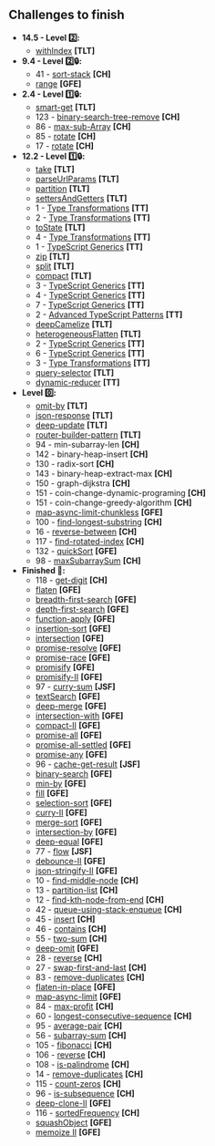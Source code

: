 ## Challenges to finish

-   **14.5 - Level 2️⃣:**
    -   [withIndex](https://type-level-typescript.com/members/recursive-types) **[TLT]**
-   **9.4 - Level 2️⃣🔒:**
    -   41 - [sort-stack](./challenges/data-structures-and-algorithms/02-stack-and-queues/41-stack-sort/problem.js) **[CH]**
    -   [range](https://www.greatfrontend.com/questions/javascript/range) **[GFE]**
-   **2.4 - Level 1️⃣🔒:**
    -   [smart-get](https://type-level-typescript.com/members/template-literal-types) **[TLT]**
    -   123 - [binary-search-tree-remove](./challenges/data-structures-and-algorithms/17-binary-search-tree-II/123-remove/problem.js) **[CH]**
    -   86 - [max-sub-Array](./challenges/data-structures-and-algorithms/10-array/86-max-sub-array/problem.js) **[CH]**
    -   85 - [rotate](./challenges/data-structures-and-algorithms/10-array/85-rotate/problem.js) **[CH]**
    -   17 - [rotate](./challenges/data-structures-and-algorithms/00-linked-list/17-rotate/problem.js) **[CH]**
-   **12.2 - Level 1️⃣🔒:**
    -   [take](https://type-level-typescript.com/members/recursive-types) **[TLT]**
    -   [parseUrlParams](https://type-level-typescript.com/members/template-literal-types) **[TLT]**
    -   [partition](https://type-level-typescript.com/members/the-union-type-multiverse) **[TLT]**
    -   [settersAndGetters](https://type-level-typescript.com/members/mapped-types) **[TLT]**
    -   1 - [Type Transformations](https://www.totaltypescript.com/workshops/type-transformations/challenges/transform-path-parameters-from-strings-to-objects) **[TT]**
    -   2 - [Type Transformations](https://www.totaltypescript.com/workshops/type-transformations/challenges/transform-an-object-into-a-discriminated-union) **[TT]**
    -   [toState](https://type-level-typescript.com/members/the-union-type-multiverse) **[TLT]**
    -   4 - [Type Transformations](https://www.totaltypescript.com/workshops/type-transformations/challenges/construct-a-deep-partial-of-an-object) **[TT]**
    -   1 - [TypeScript Generics](https://www.totaltypescript.com/workshops/typescript-generics/generics-challenges/make-an-infinite-scroll-function-generic-with-correct-type-inference) **[TT]**
    -   [zip](https://type-level-typescript.com/members/recursive-types) **[TLT]**
    -   [split](https://type-level-typescript.com/members/template-literal-types) **[TLT]**
    -   [compact](https://type-level-typescript.com/members/the-union-type-multiverse) **[TLT]**
    -   3 - [TypeScript Generics](https://www.totaltypescript.com/workshops/typescript-generics/generics-challenges/create-a-pick-function) **[TT]**
    -   4 - [TypeScript Generics](https://www.totaltypescript.com/workshops/typescript-generics/generics-challenges/create-a-form-validation-library) **[TT]**
    -   7 - [TypeScript Generics](https://www.totaltypescript.com/workshops/typescript-generics/generics-challenges/dynamically-typing-arguments) **[TT]**
    -   2 - [Advanced TypeScript Patterns](https://www.totaltypescript.com/workshops/advanced-typescript-patterns/advanced-challenges/narrowing-with-an-array) **[TT]**
    -   [deepCamelize](https://type-level-typescript.com/members/mapped-types) **[TLT]**
    -   [heterogeneousFlatten](https://type-level-typescript.com/members/the-union-type-multiverse) **[TLT]**
    -   2 - [TypeScript Generics](https://www.totaltypescript.com/workshops/typescript-generics/generics-challenges/create-a-function-with-a-dynamic-number-of-arguments) **[TT]**
    -   6 - [TypeScript Generics](https://www.totaltypescript.com/workshops/typescript-generics/generics-challenges/typing-a-function-composition-with-overloads-and-generics) **[TT]**
    -   3 - [Type Transformations](https://www.totaltypescript.com/workshops/type-transformations/challenges/transform-a-discriminated-union-with-unique-values-to-an-object) **[TT]**
    -   [query-selector](https://type-level-typescript.com/members/template-literal-types) **[TLT]**
    -   [dynamic-reducer](https://www.totaltypescript.com/workshops/advanced-typescript-patterns/advanced-challenges/building-a-dynamic-reducer) **[TT]**
-   **Level 0️⃣:**
    -   [omit-by](https://type-level-typescript.com/members/mapped-types) **[TLT]**
    -   [json-response](https://type-level-typescript.com/members/mapped-types) **[TLT]**
    -   [deep-update](https://type-level-typescript.com/members/mapped-types) **[TLT]**
    -   [router-builder-pattern](https://type-level-typescript.com/members/designing-types) **[TLT]**
    -   94 - min-subarray-len **[CH]**
    -   142 - binary-heap-insert **[CH]**
    -   130 - radix-sort **[CH]**
    -   143 - binary-heap-extract-max **[CH]**
    -   150 - graph-dijkstra **[CH]**
    -   151 - coin-change-dynamic-programing **[CH]**
    -   151 - coin-change-greedy-algorithm **[CH]**
    -   [map-async-limit-chunkless](https://www.greatfrontend.com/questions/javascript/map-async-limit) **[GFE]**
    -   100 - [find-longest-substring](./challenges/data-structures-and-algorithms/13-sliding-window/100-find-longest-substring/problem.js) **[CH]**
    -   16 - [reverse-between](./challenges/data-structures-and-algorithms/00-linked-list/16-reverse-between/problem.js) **[CH]**
    -   117 - [find-rotated-index](./challenges/data-structures-and-algorithms/15-divide-and-conquer/117-find-rotated-index/problem.js) **[CH]**
    -   132 - [quickSort](./challenges/data-structures-and-algorithms/20-quick-sort-II/132-quick-sort/problem.js) **[GFE]**
    -   98 - [maxSubarraySum](./challenges/data-structures-and-algorithms/13-sliding-window/98-max-subarray-sum/problem.js) **[CH]**
-   **Finished 💯:**
    -   118 - [get-digit](./challenges/data-structures-and-algorithms/16-radix-sort/118-get-digit/problem.js) **[CH]**
    -   [flaten](https://www.greatfrontend.com/questions/javascript/flatten) **[GFE]**
    -   [breadth-first-search](https://www.greatfrontend.com/questions/algo/breadth-first-search) **[GFE]**
    -   [depth-first-search](https://www.greatfrontend.com/questions/algo/depth-first-search) **[GFE]**
    -   [function-apply](https://www.greatfrontend.com/questions/javascript/function-apply) **[GFE]**
    -   [insertion-sort](https://www.greatfrontend.com/questions/algo/insertion-sort) **[GFE]**
    -   [intersection](https://www.greatfrontend.com/questions/javascript/intersection) **[GFE]**
    -   [promise-resolve](https://www.greatfrontend.com/questions/javascript/promise-resolve) **[GFE]**
    -   [promise-race](https://www.greatfrontend.com/questions/javascript/promise-race) **[GFE]**
    -   [promisify](https://www.greatfrontend.com/questions/javascript/promisify) **[GFE]**
    -   [promisify-II](https://www.greatfrontend.com/questions/javascript/promisify-ii) **[GFE]**
    -   97 - [curry-sum](https://www.100jsfunctions.com/exercises/currySum) **[JSF]**
    -   [textSearch](https://www.greatfrontend.com/questions/javascript/text-search) **[GFE]**
    -   [deep-merge](https://www.greatfrontend.com/questions/javascript/deep-merge) **[GFE]**
    -   [intersection-with](https://www.greatfrontend.com/questions/javascript/intersection-with) **[GFE]**
    -   [compact-II](https://www.greatfrontend.com/questions/javascript/compact-ii) **[GFE]**
    -   [promise-all](https://www.greatfrontend.com/questions/javascript/promise-all) **[GFE]**
    -   [promise-all-settled](https://www.greatfrontend.com/questions/javascript/promise-all-settled) **[GFE]**
    -   [promise-any](https://www.greatfrontend.com/questions/javascript/promise-any) **[GFE]**
    -   96 - [cache-get-result](https://www.100jsfunctions.com/exercises/cacheGetResult) **[JSF]**
    -   [binary-search](https://www.greatfrontend.com/questions/algo/binary-search) **[GFE]**
    -   [min-by](https://www.greatfrontend.com/questions/javascript/min-by) **[GFE]**
    -   [fill](https://www.greatfrontend.com/questions/javascript/fill) **[GFE]**
    -   [selection-sort](https://www.greatfrontend.com/questions/algo/selection-sort) **[GFE]**
    -   [curry-II](https://www.greatfrontend.com/questions/javascript/curry-ii) **[GFE]**
    -   [merge-sort](https://www.greatfrontend.com/questions/algo/merge-sort) **[GFE]**
    -   [intersection-by](https://www.greatfrontend.com/questions/javascript/intersection-by) **[GFE]**
    -   [deep-equal](https://www.greatfrontend.com/questions/javascript/deep-equal?practice=practice&tab=coding) **[GFE]**
    -   77 - [flow](https://www.100jsfunctions.com/exercises/flow) **[JSF]**
    -   [debounce-II](https://www.greatfrontend.com/questions/javascript/debounce-ii) **[GFE]**
    -   [json-stringify-II](https://www.greatfrontend.com/questions/javascript/json-stringify-ii) **[GFE]**
    -   10 - [find-middle-node](./challenges/data-structures-and-algorithms/00-linked-list/10-find-middle-node/problem.js) **[CH]**
    -   13 - [partition-list](./challenges/data-structures-and-algorithms/00-linked-list/13-partition-list/problem.js) **[CH]**
    -   12 - [find-kth-node-from-end](./challenges/data-structures-and-algorithms/00-linked-list/12-find-kth-node-from-end/problem.js) **[CH]**
    -   42 - [queue-using-stack-enqueue](./challenges/data-structures-and-algorithms/02-stack-and-queues/42-queue-using-stack-enqueue/problem.js) **[CH]**
    -   45 - [insert](./challenges/data-structures-and-algorithms/03-binary-search-tree/45-insert/problem.js) **[CH]**
    -   46 - [contains](./challenges/data-structures-and-algorithms/03-binary-search-tree/46-contains/problem.js) **[CH]**
    -   55 - [two-sum](./challenges/data-structures-and-algorithms/04-hash-table/55-two-sum/problem.js) **[CH]**
    -   [deep-omit](https://www.greatfrontend.com/questions/javascript/deep-omit) **[GFE]**
    -   28 - [reverse](./challenges/data-structures-and-algorithms/01-doubly-linked-list/28-reverse/problem.js) **[CH]**
    -   27 - [swap-first-and-last](./challenges/data-structures-and-algorithms/01-doubly-linked-list/27-swap-first-and-last/problem.js) **[CH]**
    -   83 - [remove-duplicates](./challenges/data-structures-and-algorithms/10-array/83-remove-duplicates/problem.js) **[CH]**
    -   [flaten-in-place](https://www.greatfrontend.com/questions/javascript/flatten) **[GFE]**
    -   [map-async-limit](https://www.greatfrontend.com/questions/javascript/map-async-limit) **[GFE]**
    -   84 - [max-profit](./challenges/data-structures-and-algorithms/10-array/84-max-profit/problem.js) **[CH]**
    -   60 - [longest-consecutive-sequence](./challenges/data-structures-and-algorithms/04-hash-table/60-set-longest-consecutive-sequence/problem.js) **[CH]**
    -   95 - [average-pair](./challenges/data-structures-and-algorithms/12-multiple-pointers/95-average-pair/problem.js) **[CH]**
    -   56 - [subarray-sum](./challenges/data-structures-and-algorithms/04-hash-table/56-subarray-sum/problem.js) **[CH]**
    -   105 - [fibonacci](./challenges/data-structures-and-algorithms/14-recursion/105-fibonacci/problem.js) **[CH]**
    -   106 - [reverse](./challenges/data-structures-and-algorithms/14-recursion/106-reverse/problem.js) **[CH]**
    -   108 - [is-palindrome](./challenges/data-structures-and-algorithms/14-recursion/108-is-palindrome/problem.js) **[CH]**
    -   14 - [remove-duplicates](./challenges/data-structures-and-algorithms/00-linked-list/14-remove-duplicates/problem.js) **[CH]**
    -   115 - [count-zeros](./challenges/data-structures-and-algorithms/15-divide-and-conquer/115-count-zeros/problem.js) **[CH]**
    -   96 - [is-subsequence](./challenges/data-structures-and-algorithms/12-multiple-pointers/96-is-subsequence/problem.js) **[CH]**
    -   [deep-clone-II](https://www.greatfrontend.com/questions/javascript/deep-clone-ii) **[GFE]**
    -   116 - [sortedFrequency](./challenges/data-structures-and-algorithms/15-divide-and-conquer/116-sorted-frequency/problem.js) **[CH]**
    -   [squashObject](https://www.greatfrontend.com/questions/javascript/squash-object) **[GFE]**
    -   [memoize II](https://www.greatfrontend.com/questions/javascript/memoize-ii) **[GFE]**
